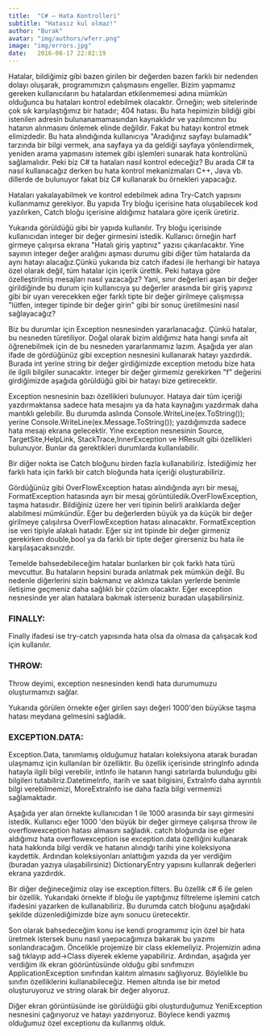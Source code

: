 ```yaml
---
title:  "C# – Hata Kontrolleri"
subtitle: "Hatasız kul olmaz!"
author: "Burak"
avatar: "img/authors/wferr.png"
image: "img/errors.jpg"
date:   2016-08-17 22:02:19
---
```


Hatalar, bildiğimiz gibi bazen girilen bir değerden bazen farklı bir nedenden dolayı oluşarak, programımızın çalışmasını engeller. Bizim yapmamız gereken kullanıcıların bu hatalardan etkilenmemesi adına mümkün olduğunca bu hataları kontrol edebilmek olacaktır. Örneğin; web sitelerinde çok sık karşılaştığımız bir hatadır; 404 hatası. Bu hata hepimizin bildiği gibi istenilen adresin bulunanamamasından kaynaklıdır ve yazılımcının bu hatanın alınmasını önlemek elinde değildir. Fakat bu hatayı kontrol etmek elimizdedir. Bu hata alındığında kullanıcıya "Aradığınız sayfayı bulamadık" tarzında bir bilgi vermek, ana sayfaya ya da geldiği sayfaya yönlendirmek, yeniden arama yapmasını istemek gibi işlemleri sunarak hata kontrolünü sağlamalıdır. Peki biz C# ta hataları nasıl kontrol edeceğiz? Bu arada C# ta nasıl kullanacağız derken bu hata kontrol mekanizmaları C++, Java vb. dillerde de bulunuyor fakat biz C#  kullanarak bu örnekleri yapacağız. 

Hataları yakalayabilmek ve kontrol edebilmek adına Try-Catch yapısını kullanmamız gerekiyor. Bu yapıda Try bloğu içerisine hata oluşabilecek kod yazılırken, Catch bloğu içerisine aldığımız hatalara göre içerik üretiriz.

Yukarıda görüldüğü gibi bir yapıda kullanılır. Try bloğu içerisinde kullanıcıdan integer bir değer girmesini istedik. Kullanıcı örneğin harf girmeye çalışırsa ekrana "Hatalı giriş yaptınız" yazısı çıkarılacaktır. Yine sayının integer değer aralığını aşması durumu gibi diğer tüm hatalarda da aynı hatayı alacağız.Çünkü yukarıda biz catch ifadesi ile herhangi bir hataya özel olarak değil, tüm hatalar için içerik ürettik. Peki hataya göre özelleştirilmiş mesajları nasıl yazacağız? Yani, sınır değerleri aşan bir değer girildiğinde bu durum için kullanıcıya şu değerler arasında bir giriş yapınız gibi bir uyarı verecekken eğer farklı tipte bir değer girilmeye çalışmışsa "lütfen, integer tipinde bir değer girin" gibi bir sonuç üretilmesini nasıl sağlayacağız? 

Biz bu durumlar için Exception nesnesinden yararlanacağız. Çünkü hatalar, bu nesneden türetiliyor. Doğal olarak bizim aldığımız hata hangi sınıfa ait öğrenebilmek için de bu nesneden yararlanmamız lazım. Aşağıda yer alan ifade de gördüğünüz gibi exception nesnesini kullanarak hatayı yazdırdık. Burada int yerine string bir değer girdiğimizde exception metodu bize hata ile ilgili bilgiler sunacaktır. integer bir değer girmemiz gerekirken "f" değerini girdiğimizde aşağıda görüldüğü gibi bir hatayı bize getirecektir.

Exception nesnesinin bazı özellikleri bulunuyor. Hataya dair tüm içeriği yazdırmaktansa sadece hata mesajını ya da hata kaynağını yazdırmak daha mantıklı gelebilir. Bu durumda aslında Console.WriteLine(ex.ToString()); yerine Console.WriteLine(ex.Message.ToString()); yazdığımızda sadece hata mesajı ekrana gelecektir. Yine exception nesnesinin Source, TargetSite,HelpLink, StackTrace,InnerException ve HResult gibi özellikleri bulunuyor. Bunlar da gerektikleri durumlarda kullanılabilir. 

Bir diğer nokta ise Catch bloğunu birden fazla kullanabiliriz. İstediğimiz her farklı hata için farklı bir catch bloğunda hata içeriği oluşturabiliriz. 

Gördüğünüz gibi OverFlowException hatası alındığında ayrı bir mesaj, FormatException hatasında ayrı bir mesaj görüntüledik.OverFlowException, taşma hatasıdır. Bildiğiniz üzere her veri tipinin belirli aralıklarda değer alabilmesi mümkündür. Eğer bu değerlerden büyük ya da küçük bir değer girilmeye çalışılırsa OverFlowException hatası alınacaktır. FormatException ise veri tipiyle alakalı hatadır. Eğer siz int tipinde bir değer girmeniz gerekirken double,bool ya da farklı bir tipte değer girerseniz bu hata ile karşılaşacaksınızdır. 

Temelde bahsedebileceğim hatalar bunlarken bir çok farklı hata türü mevcuttur. Bu hataların hepsini burada anlatmak pek mümkün değil. Bu nedenle diğerlerini sizin bakmanız ve aklınıza takılan yerlerde benimle iletişime geçmeniz daha sağlıklı bir çözüm olacaktır. Eğer exception nesnesinde yer alan hatalara bakmak isterseniz buradan ulaşabilirsiniz. 

### FINALLY:

Finally ifadesi ise try-catch yapısında hata olsa da olmasa da çalışacak kod için kullanılır. 

### THROW:

Throw deyimi, exception nesnesinden kendi hata durumumuzu oluşturmamızı sağlar.

Yukarıda görülen örnekte eğer girilen sayı değeri 1000'den büyükse taşma hatası meydana gelmesini sağladık.

### EXCEPTION.DATA:

Exception.Data, tanımlamış olduğumuz hataları koleksiyona atarak buradan ulaşmamız için kullanılan bir özelliktir. Bu özellik içerisinde stringInfo adında hatayla ilgili bilgi verebilir, intInfo ile hatanın hangi satırlarda bulunduğu gibi bilgileri tutabiliriz.DatetimeInfo, itarih ve saat bilgisini, ExtraInfo daha ayrıntılı bilgi verebilmemizi, MoreExtraInfo ise daha fazla bilgi vermemizi sağlamaktadır.

Aşağıda yer alan örnekte kullanıcıdan 1 ile 1000 arasında bir sayı girmesini istedik. Kullanıcı eğer 1000 'den büyük bir değer girmeye çalışırsa throw ile overflowexception hatası almasını sağladık. catch bloğunda ise eğer aldığımız hata overflowexception ise exception.data özelliğini kullanarak hata hakkında bilgi verdik ve hatanın alındığı tarihi yine koleksiyona kaydettik. Ardından koleksiyonları anlattığım yazıda da yer verdiğim (buradan yazıya ulaşabilirsiniz) DictionaryEntry yapısını kullanrak değerleri ekrana yazdırdık. 


Bir diğer değineceğimiz olay ise exception.filters. Bu özellik c# 6 ile gelen bir özellik. Yukarıdaki örnekte if bloğu ile yaptığımız filtreleme işlemini catch ifadesini yazarken de kullanabiliriz. Bu durumda catch bloğunu aşağıdaki şekilde düzenlediğimizde bize aynı sonucu üretecektir.

Son olarak bahsedeceğim konu ise kendi programımız için özel bir hata üretmek istersek bunu nasıl yaepacağımıza bakarak bu yazımı sonlandıracağım. Öncelikle projemize bir class eklemeliyiz. Projemizin adına sağ tıklayıp add->Class diyerek ekleme yapabiliriz. Ardından, aşağıda yer verdiğim ilk ekran göörüntüsünde olduğu gibi sınıfımızın ApplicationException sınıfından kalıtım almasını sağlıyoruz. Böylelikle bu sınıfın özelliklerini kullanabileceğiz. Hemen altında ise bir metod oluşturuyoruz ve string olarak bir değer alıyoruz.  

Diğer ekran görüntüsünde ise görüldüğü gibi oluşturduğumuz YeniException nesnesini çağırıyoruz ve hatayı yazdırıyoruz. Böylece kendi yazmış olduğumuz özel exceptionu da kullanmış olduk. 
